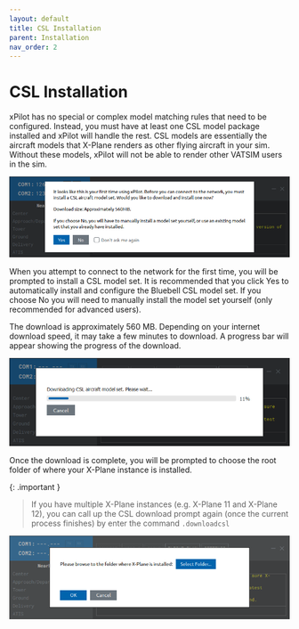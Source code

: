 ```yaml
---
layout: default
title: CSL Installation
parent: Installation
nav_order: 2
---
```


# CSL Installation
xPilot has no special or complex model matching rules that need to be configured. Instead, you must have at least one CSL model package installed and xPilot will handle the rest. CSL models are essentially the aircraft models that X-Plane renders as other flying aircraft in your sim. Without these models, xPilot will not be able to render other VATSIM users in the sim.

![Download CSL Models](/assets/images/DownloadModels.png)

When you attempt to connect to the network for the first time, you will be prompted to install a CSL model set. It is recommended that you click <span class="blue-btn">Yes</span> to automatically install and configure the Bluebell CSL model set. If you choose <span class="gray-btn">No</span> you will need to manually install the model set yourself (only recommended for advanced users).

The download is approximately 560 MB. Depending on your internet download speed, it may take a few minutes to download. A progress bar will appear showing the progress of the download.

![Downloading CSL Models](/assets/images/ModelsDownloading.png)

Once the download is complete, you will be prompted to choose the root folder of where your X-Plane instance is installed.

{: .important }
> If you have multiple X-Plane instances (e.g. X-Plane 11 and X-Plane 12), you can call up the CSL download prompt again (once the current process finishes) by enter the command `.downloadcsl`

![Downloading CSL Models](/assets/images/ModelsXplaneFolder.png)
